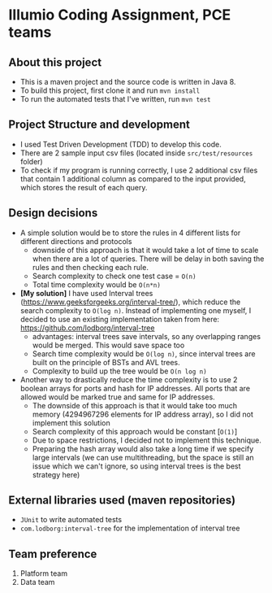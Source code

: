 # Illumio Coding Assignment, PCE teams

## About this project
- This is a maven project and the source code is written in Java 8.
- To build this project, first clone it and run `mvn install`
- To run the automated tests that I've written, run `mvn test`

## Project Structure and development
- I used Test Driven Development (TDD) to develop this code.
- There are 2 sample input csv files (located inside `src/test/resources` folder)
- To check if my program is running correctly, I use 2 additional csv files that contain 1 additional column as compared to the input provided, which stores the result of each query.

## Design decisions
- A simple solution would be to store the rules in 4 different lists for different directions and protocols
  - downside of this approach is that it would take a lot of time to scale when there are a lot of queries. There will be delay in both saving the rules and then checking each rule. 
  - Search complexity to check one test case = `O(n)`
  - Total time complexity would be `O(n*n)`
- **[My solution]** I have used Interval trees (https://www.geeksforgeeks.org/interval-tree/), which reduce the search complexity to `O(log n)`. Instead of implementing one myself, I decided to use an existing implementation taken from here: https://github.com/lodborg/interval-tree
  - advantages: interval trees save intervals, so any overlapping ranges would be merged. This would save space too
  - Search time complexity would be `O(log n)`, since interval trees are built on the principle of BSTs and AVL trees.
  - Complexity to build up the tree would be `O(n log n)`
- Another way to drastically reduce the time complexity is to use 2 boolean arrays for ports and hash for IP addresses. All ports that are allowed would be marked true and same for IP addresses.
  - The downside of this approach is that it would take too much memory (4294967296 elements for IP address array), so I did not implement this solution
  - Search complexity of this approach would be constant [`O(1)`]
  - Due to space restrictions, I decided not to implement this technique.
  - Preparing the hash array would also take a long time if we specify large intervals (we can use multithreading, but the space is still an issue which we can't ignore, so using interval trees is the best strategy here)

## External libraries used (maven repositories)
- `JUnit` to write automated tests
- `com.lodborg:interval-tree` for the implementation of interval tree

## Team preference

1. Platform team
2. Data team
